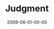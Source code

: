 ---
layout: message
category: message
series: "RIQ"
title: "Judgment"
date: 2008-06-01-00-00
message_id: 500
description: "Many of us walk around carrying rocks, ready to throw them at anyone who thinks or behaves in a way we think to be wrong. In this talk, we analyze this through the lens of a story in Jesus' life."
video: "http://s3.amazonaws.com/crossroads-media/messages/video/RIQ4-talk.mp4"
video-duration: "33:54"
yt-video-id: "ddPafaQ-2HA"
video-image: "http://s3.amazonaws.com/crossroads-media/images/RIQ4-still.jpg"
sc-permalink-url: "http://soundcloud.com/crdschurch/riq-judgment"
audio: "http://s3.amazonaws.com/crossroads-media/messages/audio/RIQ_04_Judgment_06-01-08_Tome_webaudio.mp3"
audio-duration: "35:34"
program: "http://s3.amazonaws.com/crossroads-media/documents/0531-01Program.pdf"
notes-description: "Study notes from RIQ&#58; Judgment."
notes: "http://s3.amazonaws.com/crossroads-media/documents/SN-06-01-08.pdf"
notes-title: "RIQ&#58; Judgment (Study Notes)"
tag: 
 - judgment
 - risk
 - rocks
 - woman-in-adultery
 - jesus-writing
 - riq
explicit: false
---